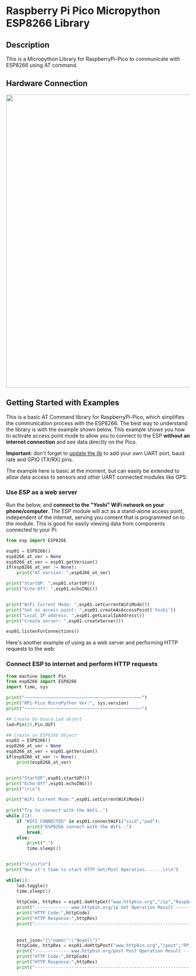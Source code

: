 # Raspberry Pi Pico Micropython ESP8266 Library

## Description
This is a Micropython Library for RaspberryPi-Pico to communicate with ESP8266 using AT command.

## Hardware Connection
<p align="center">
<img src="https://user-images.githubusercontent.com/29272159/134862637-7109bc5b-ac92-4637-8ca6-b4d2fd6d9656.png" width="800">
</p>

## Getting Started with Examples

This is a basic AT Command library for RaspberryPi-Pico, which simplifies the communication process with the ESP8266. 
The best way to understand the library is with the example shown below, This example shows you how to activate access point mode to allow you to connect to the ESP **without an internet connection** and see data directly on the Pico.

**Important**: don't forget to [update the lib](https://github.com/jaygould/pico-micropython-esp8266-lib/blob/main/esp8266.py#L34) to add your own UART port, baud rate and GPIO (TX/RX) pins.  

The example here is basic at the moment, but can easily be extended to allow data access to sensors and other UART connected modules like GPS:

### Use ESP as a web server

Run the below, and **connect to the "Yoshi" WiFi network on your phone/computer**. The ESP module will act as a stand-alone access point, independent of the internet, serving you content that is programmed on to the module. This is good for easily viewing data from components connected to your Pi: 

```python
from esp import ESP8266

esp01 = ESP8266()
esp8266_at_ver = None
esp8266_at_ver = esp01.getVersion()
if(esp8266_at_ver != None):
    print("AT version: ",esp8266_at_ver)

print("StartUP: ",esp01.startUP())
print("Echo-Off: ",esp01.echoING())


print("WiFi Current Mode: ",esp01.setCurrentWiFiMode())
print("Set as access point: ",esp01.createAsAccessPoint('Yoshi'))
print("Local IP address: ",esp01.getLocalIpAddress())
print("Create server: ",esp01.createServer())

esp01.listenForConnections()

```

Here's another example of using as a web server and performing HTTP requests to the web:

### Connect ESP to internet and perform HTTP requests

```python
from machine import Pin
from esp8266 import ESP8266
import time, sys

print("~~~~~~~~~~~~~~~~~~~~~~~~~~~~~~~~~~~~~~~~~~~~~")
print("RPi-Pico MicroPython Ver:", sys.version)
print("~~~~~~~~~~~~~~~~~~~~~~~~~~~~~~~~~~~~~~~~~~~~~")

## Create On-board Led object
led=Pin(25,Pin.OUT)

## Create an ESP8266 Object
esp01 = ESP8266()
esp8266_at_ver = None
esp8266_at_ver = esp01.getVersion()
if(esp8266_at_ver != None):
    print(esp8266_at_ver)


print("StartUP",esp01.startUP())
print("Echo-Off",esp01.echoING())
print("\r\n")

print("WiFi Current Mode:",esp01.setCurrentWiFiMode()
  
print("Try to connect with the WiFi..")
while (1):
    if "WIFI CONNECTED" in esp01.connectWiFi("ssid","pwd"):
        print("ESP8266 connect with the WiFi..")
        break;
    else:
        print(".")
        time.sleep(2)


print("\r\n\r\n")
print("Now it's time to start HTTP Get/Post Operation.......\r\n")

while(1):    
    led.toggle()
    time.sleep(1)
    
    httpCode, httpRes = esp01.doHttpGet("www.httpbin.org","/ip","RaspberryPi-Pico", port=80)
    print("------------- www.httpbin.org/ip Get Operation Result -----------------------")
    print("HTTP Code:",httpCode)
    print("HTTP Response:",httpRes)
    print("-----------------------------------------------------------------------------\r\n\r\n")
    
    
    post_json="{\"name\":\"Noyel\"}"
    httpCode, httpRes = esp01.doHttpPost("www.httpbin.org","/post","RPi-Pico", "application/json",post_json,port=80)
    print("------------- www.httpbin.org/post Post Operation Result -----------------------")
    print("HTTP Code:",httpCode)
    print("HTTP Response:",httpRes)
    print("--------------------------------------------------------------------------------\r\n\r\n")
```